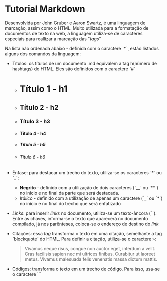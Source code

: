 # Tutorial Markdown

Desenvolvida por John Gruber e Aaron Swartz, é uma linguagem de marcação, assim como o HTML. Muito utilizada para a formatação de documentos de texto na web, a linguagem utiliza-se de caracteres especiais para reallizar a marcação das "_tags_"

Na lista não ordenada abaixo - definida com o caractere ˋ*ˋ, estão listados alguns dos comandos da linguagem:

* Títulos: os títulos de um documento .md equivalem a tag h(número de hashtags) do HTML. Eles são definidos com o caractere ˋ#ˋ
    - # Título 1 - h1
    - ## Título 2 - h2
    - ### Título 3 - h3
    - #### Título 4 - h4
    - ##### Título 5 - h5
    - ###### Título 6 - h6

* Ênfase: para destacar um trecho do texto, utiliza-se os caracteres ˋ*ˋ ou ˋ_ˋ:
    - **Negrito** - definido com a utilização de dois caracteres (ˋ__ˋ ou ˋ**ˋ) no início e no final da parte que será destacada.
    - *Itálico* - definido com a utilização de apenas um caractere (ˋ_ˋ ou ˋ*ˋ) no início e no final do trecho que será enfatizado

* *Links*: para inserir *links* no documento, utiliza-se um texto-âncora (ˋ[]()ˋ). Entre as chaves, informa-se o texto que aparecerá no documento compilado, já nos parênteses, coloca-se o endereço de destino do *link* 

* Citações: essa *tag* transforma o texto em uma citação, semelhante a tag ˋblockquoteˋ do HTML. Para definir a citação, utiliza-se o caractere `>`: 
    > Vivamus neque risus, congue non auctor eget, interdum a velit. Cras facilisis sapien nec mi ultrices finibus. Curabitur ut laoreet metus. Vivamus malesuada felis venenatis massa dictum mattis.

* Códigos: transforma o texto em um trecho de código. Para isso, usa-se o caractere ```
